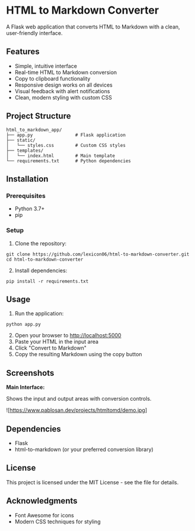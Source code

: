 HTML to Markdown Converter
==========================

A Flask web application that converts HTML to Markdown with a clean, user\-friendly interface.

Features
--------

* Simple, intuitive interface
* Real\-time HTML to Markdown conversion
* Copy to clipboard functionality
* Responsive design works on all devices
* Visual feedback with alert notifications
* Clean, modern styling with custom CSS

Project Structure
-----------------

```
html_to_markdown_app/
├── app.py                # Flask application
├── static/
│   └── styles.css        # Custom CSS styles
├── templates/
│   └── index.html        # Main template
└── requirements.txt      # Python dependencies

```

Installation
------------

### Prerequisites

* Python 3\.7\+
* pip

### Setup

1. Clone the repository: 
```
git clone https://github.com/lexicon06/html-to-markdown-converter.git
cd html-to-markdown-converter
```
2. Install dependencies: 
```
pip install -r requirements.txt
```

Usage
-----

1. Run the application: 
```
python app.py
```
2. Open your browser to <http://localhost:5000>
3. Paste your HTML in the input area
4. Click "Convert to Markdown"
5. Copy the resulting Markdown using the copy button

Screenshots
-----------

**Main Interface:**

Shows the input and output areas with conversion controls.

![https://www.pablosan.dev/projects/htmltomd/demo.jpg]

Dependencies
------------

* Flask
* html\-to\-markdown (or your preferred conversion library)

License
-------

This project is licensed under the MIT License \- see the <LICENSE> file for details.

Acknowledgments
---------------

* Font Awesome for icons
* Modern CSS techniques for styling

